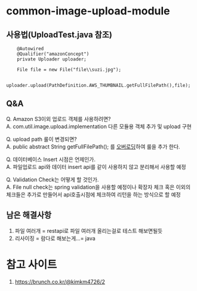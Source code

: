 # common-image-upload-module

## 사용법(UploadTest.java 참조)
```
    @Autowired
    @Qualifier("amazonConcept")
    private Uploader uploader;
    
    File file = new File("file\\suzi.jpg");
    
    uploader.upload(PathDefinition.AWS_THUMBNAIL.getFullFilePath(),file);
```

## Q&A
Q. Amazon S3이외 업로드 객체를 사용하려면?  
A. com.util.image.upload.implementation 다른 모듈용 객체 추가 및 upload 구현

Q. upload path 룰이 변경되면?  
A. public abstract String getFullFilePath(); 를 [오버로딩](https://brunch.co.kr/@kimkm4726/2)하여 룰을 추가 한다.

Q. 데이터베이스 Insert 시점은 언제인가.  
A. 파일업로드 api와 데이터 insert api를 같이 사용하지 않고 분리해서 사용할 예정

Q. Validation Check는 어떻게 할 것인가.  
A. File null check는 spring validation을 사용할 예정이나 확장자 체크 혹은 이외의 체크들은 추가로 만들어서 api호출시점에 체크하여 리턴을 하는 방식으로 할 예정


## 남은 해결사항
1. 파일 여러개 = restapi로 파일 여러개 올리는걸로 테스트 해보면될듯
2. 리사이징 = 람다로 해보는게...= java

# 참고 사이트
1. https://brunch.co.kr/@kimkm4726/2